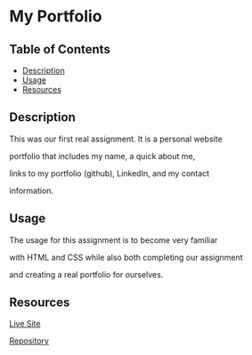 # My Portfolio

## Table of Contents
- [Description](#description)
- [Usage](#usage)
- [Resources](#resources)

## Description

This was our first real assignment. It is a personal website

portfolio that includes my name, a quick about me, 

links to my portfolio (github), LinkedIn, and my contact

information. 

## Usage

The usage for this assignment is to become very familiar 

with HTML and CSS while also both completing our assignment

and creating a real portfolio for ourselves.

## Resources

[Live Site](https://nicklthompson.github.io/seo-refactor/)

[Repository](https://github.com/NickLThompson/MyPortfolio)